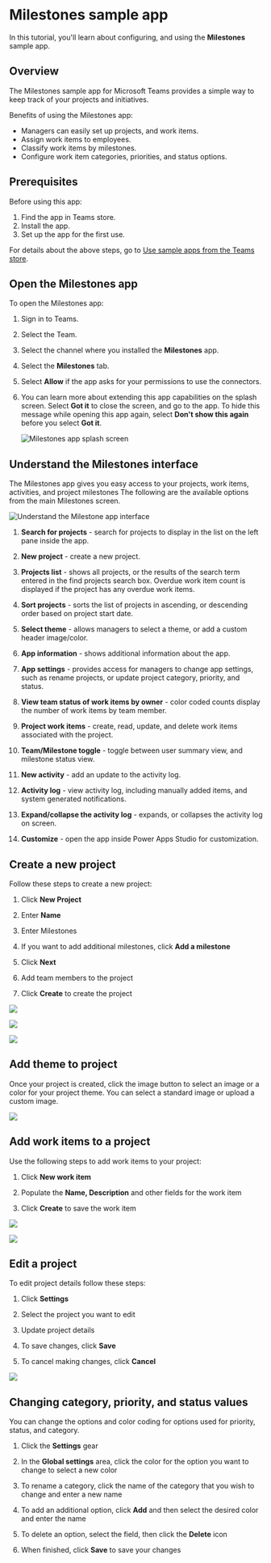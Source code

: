 # Milestones sample app

In this tutorial, you'll learn about configuring, and using the **Milestones** sample app.

## Overview

The Milestones sample app for Microsoft Teams provides a simple way to keep track of your projects and initiatives.

Benefits of using the Milestones app:

- Managers can easily set up projects, and work items.
- Assign work items to employees.
- Classify work items by milestones.
- Configure work item categories, priorities, and status options.

## Prerequisites

Before using this app:

1. Find the app in Teams store.
2. Install the app.
3. Set up the app for the first use.

For details about the above steps, go to [Use sample apps from the Teams store](use-sample-apps-from-teams-store.md).

## Open the Milestones app

To open the Milestones app:

1. Sign in to Teams.

1. Select the Team.

1. Select the channel where you installed the **Milestones** app.

1. Select the **Milestones** tab.

1. Select **Allow** if the app asks for your permissions to use the connectors.

1. You can learn more about extending this app capabilities on the splash screen. Select **Got it** to close the screen, and go to the app. To hide this message while opening this app again, select **Don't show this again** before you select **Got it**.

    ![Milestones app splash screen](media/milestones/splash-screen.png "Milestones app splash screen")

## Understand the Milestones interface

The Milestones app gives you easy access to your projects, work items,
activities, and project milestones The following are the available options from the main Milestones screen.

![Understand the Milestone app interface](media/milestones/understand-interface.png "Understand the Milestone app interface")

1. **Search for projects** - search for projects to display in the list on the left pane inside the app.

1. **New project** - create a new project.

1. **Projects list** - shows all projects, or the results of the search term entered in the find projects search box. Overdue work item count is displayed if the project has any overdue work items.

1. **Sort projects** - sorts the list of projects in ascending, or descending order based on project start date.

1. **Select theme** - allows managers to select a theme, or add a custom header image/color.

1. **App information** - shows additional information about the app.

1. **App settings** - provides access for managers to change app settings, such as rename projects, or update project category, priority, and status.

1. **View team status of work items by owner** - color coded counts display the number of work items by team member.

1. **Project work items** - create, read, update, and delete work items associated with the project.

1. **Team/Milestone toggle** - toggle between user summary view, and milestone status view.

1. **New activity** - add an update to the activity log.

1. **Activity log** - view activity log, including manually added items, and system generated notifications.

1. **Expand/collapse the activity log** - expands, or collapses the activity log on screen.

1. **Customize** - open the app inside Power Apps Studio for customization.

Create a new project
--------------------

Follow these steps to create a new project:

1.  Click **New Project**

2.  Enter **Name**

3.  Enter Milestones

4.  If you want to add additional milestones, click **Add a milestone**

5.  Click **Next**

6.  Add team members to the project

7.  Click **Create** to create the project

![](media/milestones/db6dfb8b334e897974d8bd11c35824df.png)

![](media/milestones/4ff6b77e6282ba1440ebb1e897b64e2e.png)

![](media/milestones/2065be7ac9bac77fca15643abf085372.png)

Add theme to project
--------------------

Once your project is created, click the image button to select an image or a
color for your project theme. You can select a standard image or upload a custom
image.

![](media/milestones/f9ab754e98b849de1d7e2fb90b450768.png)

Add work items to a project
---------------------------

Use the following steps to add work items to your project:

1.  Click **New work item**

2.  Populate the **Name, Description** and other fields for the work item

3.  Click **Create** to save the work item

![](media/milestones/87cfb4b486e4ce482c6e2a431986e389.png)

![](media/milestones/70e1611aa59c2d96f1127898f834f6de.png)

Edit a project
--------------

To edit project details follow these steps:

1.  Click **Settings**

2.  Select the project you want to edit

3.  Update project details

4.  To save changes, click **Save**

5.  To cancel making changes, click **Cancel**

![](media/milestones/4137e25c3991f97fd694cbcd2ba8ac06.png)

Changing category, priority, and status values
----------------------------------------------

You can change the options and color coding for options used for priority,
status, and category.

1.  Click the **Settings** gear

2.  In the **Global settings** area, click the color for the option you want to
    change to select a new color

3.  To rename a category, click the name of the category that you wish to change
    and enter a new name

4.  To add an additional option, click **Add** and then select the desired color
    and enter the name

5.  To delete an option, select the field, then click the **Delete** icon

6.  When finished, click **Save** to save your changes
